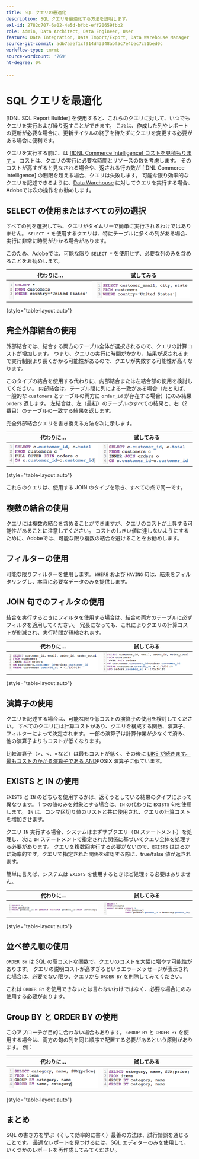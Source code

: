 ```yaml
---
title: SQL クエリの最適化
description: SQL クエリを最適化する方法を説明します。
exl-id: 2782c707-6a02-4e5d-bfbb-eff20659fbb2
role: Admin, Data Architect, Data Engineer, User
feature: Data Integration, Data Import/Export, Data Warehouse Manager
source-git-commit: adb7aaef1cf914d43348abf5c7e4bec7c51bed0c
workflow-type: tm+mt
source-wordcount: '769'
ht-degree: 0%

---
```


# SQL クエリを最適化

[!DNL SQL Report Builder] を使用すると、これらのクエリに対して、いつでもクエリを実行および繰り返すことができます。 これは、作成した列やレポートの更新が必要な場合に、更新サイクルの終了を待たずにクエリを変更する必要がある場合に便利です。

クエリを実行する前に、は [[!DNL Commerce Intelligence]  コストを見積もります ](https://experienceleague.adobe.com/docs/commerce-knowledge-base/kb/troubleshooting/miscellaneous/sql-queries-explain-cost-errors.html)。 コストは、クエリの実行に必要な時間とリソースの数を考慮します。 そのコストが高すぎると見なされる場合や、返される行の数が [!DNL Commerce Intelligence] の制限を超える場合、クエリは失敗します。 可能な限り効率的なクエリを記述できるように、[Data Warehouse](../data-analyst/data-warehouse-mgr/tour-dwm.md) に対してクエリを実行する場合、Adobeでは次の操作をお勧めします。

## SELECT の使用またはすべての列の選択

すべての列を選択しても、クエリがタイムリーで簡単に実行されるわけではありません。 `SELECT *` を使用するクエリは、特にテーブルに多くの列がある場合、実行に非常に時間がかかる場合があります。

このため、Adobeでは、可能な限り `SELECT *` を使用せず、必要な列のみを含めることをお勧めします。

| **代わりに…** | **試してみる** |
|-----|-----|
| ![](../../mbi/assets/Select_all_1.png) | ![](../../mbi/assets/Select_all_2.png) |

{style="table-layout:auto"}

## 完全外部結合の使用

外部結合では、結合する両方のテーブル全体が選択されるので、クエリの計算コストが増加します。 つまり、クエリの実行に時間がかかり、結果が返されるまで実行制限より長くかかる可能性があるので、クエリが失敗する可能性が高くなります。

このタイプの結合を使用する代わりに、内部結合または左結合部の使用を検討してください。 内部結合は、テーブル間に列による一致がある場合（たとえば、一般的な `customers` とテーブルの両方に `order_id` が存在する場合）にのみ結果 `orders` 返します。 左結合は、左（最初）のテーブルのすべての結果と、右（2 番目）のテーブルの一致する結果を返します。

完全外部結合クエリを書き換える方法を次に示します。

| **代わりに…** | **試してみる** |
|-----|-----|
| ![](../../mbi/assets/Full_Outer_Join_1.png) | ![](../../mbi/assets/Full_Outer_Join_2.png) |

{style="table-layout:auto"}

これらのクエリは、使用する JOIN のタイプを除き、すべての点で同一です。

## 複数の結合の使用

クエリには複数の結合を含めることができますが、クエリのコストが上昇する可能性があることに注意してください。 コストのしきい値に達しないようにするために、Adobeでは、可能な限り複数の結合を避けることをお勧めします。

## フィルターの使用

可能な限りフィルターを使用します。 `WHERE` および `HAVING` 句は、結果をフィルタリングし、本当に必要なデータのみを提供します。

## JOIN 句でのフィルタの使用

結合を実行するときにフィルタを使用する場合は、結合の両方のテーブルに必ずフィルタを適用してください。 冗長になっても、これによりクエリの計算コストが削減され、実行時間が短縮されます。

| **代わりに…** | **試してみる** |
|-----|-----|
| ![](../../mbi/assets/Join_filters_1.png) | ![](../../mbi/assets/Join_filters_2.png) |

{style="table-layout:auto"}

## 演算子の使用

クエリを記述する場合は、可能な限り低コストの演算子の使用を検討してください。 すべてのクエリには計算コストがあり、クエリを構成する関数、演算子、フィルターによって決定されます。 一部の演算子は計算作業が少なくて済み、他の演算子よりもコストが低くなります。

比較演算子（>、&lt;、=など）は最もコストが低く、その後に [LIKE が続きます。 最もコストのかかる演算子である AND](https://www.postgresql.org/docs/9.5/functions-matching.html)POSIX 演算子に似ています。

## EXISTS と IN の使用

`EXISTS` と `IN` のどちらを使用するかは、返そうとしている結果のタイプによって異なります。 1 つの値のみを対象とする場合は、`IN` の代わりに `EXISTS` 句を使用します。 `IN` は、コンマ区切り値のリストと共に使用され、クエリの計算コストを増加させます。

クエリ `IN` 実行する場合、システムはまずサブクエリ（`IN` ステートメント）を処理し、次に `IN` ステートメントで指定された関係に基づいてクエリ全体を処理する必要があります。 クエリを複数回実行する必要がないので、`EXISTS` ははるかに効率的です。クエリで指定された関係を確認する際に、true/false 値が返されます。

簡単に言えば、システムは `EXISTS` を使用するときほど処理する必要はありません。

| **代わりに…** | **試してみる** |
|-----|-----|
| ![](../../mbi/assets/Exists_1.png) | ![](../../mbi/assets/Exists_2.png) |

{style="table-layout:auto"}

## 並べ替え順の使用

`ORDER BY` は SQL の高コストな関数で、クエリのコストを大幅に増やす可能性があります。 クエリの説明コストが高すぎるというエラーメッセージが表示された場合は、必要でない限り、クエリから `ORDER BY` を削除してみてください。

これは `ORDER BY` を使用できないとは言わないわけではなく、必要な場合にのみ使用する必要があります。

## Group BY と ORDER BY の使用

このアプローチが目的に合わない場合もあります。 `GROUP BY` と `ORDER BY` を使用する場合は、両方の句の列を同じ順序で配置する必要があるという原則があります。 例：

| **代わりに…** | **試してみる** |
|-----|-----|
| ![](../../mbi/assets/Group_by_2.png) | ![](../../mbi/assets/Group_by_1.png) |

{style="table-layout:auto"}

## まとめ

SQL の書き方を学ぶ（そして効率的に書く）最善の方法は、試行錯誤を通じることです。 最適なレポートを見つけるには、SQL エディターのみを使用して、いくつかのレポートを再作成してみてください。
